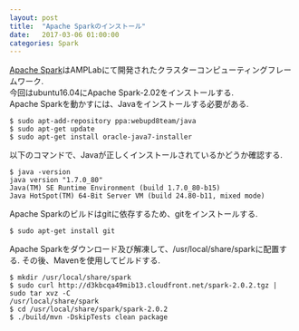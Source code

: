 ```yaml
---
layout: post
title:  "Apache Sparkのインストール"
date:   2017-03-06 01:00:00
categories: Spark
---
```

[Apache Spark](http://spark.apache.org/)はAMPLabにて開発されたクラスターコンピューティングフレームワーク.  
今回はubuntu16.04にApache Spark-2.02をインストールする.  
Apache Sparkを動かすには、Javaをインストールする必要がある.

```
$ sudo apt-add-repository ppa:webupd8team/java
$ sudo apt-get update
$ sudo apt-get install oracle-java7-installer
```

以下のコマンドで、Javaが正しくインストールされているかどうか確認する.

```
$ java -version
java version "1.7.0_80"
Java(TM) SE Runtime Environment (build 1.7.0_80-b15)
Java HotSpot(TM) 64-Bit Server VM (build 24.80-b11, mixed mode)
```

Apache Sparkのビルドはgitに依存するため、gitをインストールする.

```
$ sudo apt-get install git
```

Apache Sparkをダウンロード及び解凍して、/usr/local/share/sparkに配置する.
その後、Mavenを使用してビルドする.

```
$ mkdir /usr/local/share/spark
$ sudo curl http://d3kbcqa49mib13.cloudfront.net/spark-2.0.2.tgz | sudo tar xvz -C
/usr/local/share/spark
$ cd /usr/local/share/spark/spark-2.0.2
$ ./build/mvn -DskipTests clean package
```
